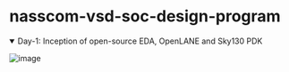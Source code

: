 # nasscom-vsd-soc-design-program
<details open>
<summary>Day-1: Inception of open-source EDA, OpenLANE and Sky130 PDK</summary>

![image](https://github.com/user-attachments/assets/bced977a-44b5-4512-82eb-b5582ed1ec71)


</details>
